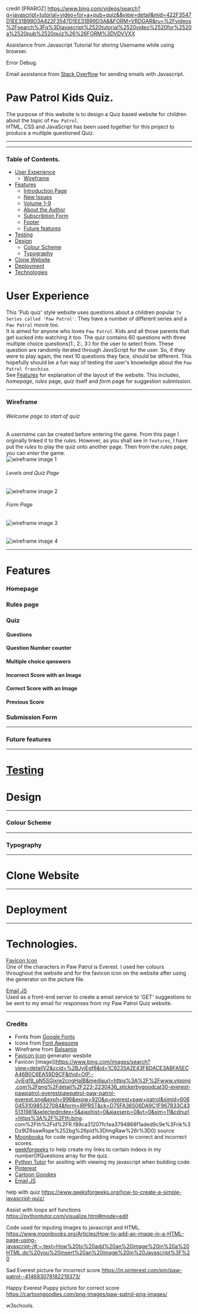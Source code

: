 credit [PRAROZ] https://www.bing.com/videos/search?q=javascript+tutorial+video+for+a+pub+quiz&&view=detail&mid=422F3547D1EE31B99D3A422F3547D1EE31B99D3A&&FORM=VRDGAR&ru=%2Fvideos%2Fsearch%3Fq%3Djavascript%2520tutorial%2520video%2520for%2520a%2520pub%2520quiz%26%26FORM%3DVDVVXX

Assistance from Javascript Tutorial for storing Username while using browser.

Error Debug.

Email assistance from [Stack Overflow](https://stackoverflow.com/questions/271171/sending-emails-with-javascript) for sending emails with Javascript.

# Paw Patrol Kids Quiz.

The purpose of this website is to design a Quiz based website for children about the topic of `Paw Patrol`.
<br>
HTML, CSS and JavaScript has been used together for this project to produce a multiple questioned Quiz.
***
***
### Table of Contents.

* [User Experience](#user-experience)
	- [Wireframe](#wireframe)
* [Features](#features)
	- [Introduction Page](#introduction-page)
	- [New Issues](#new-issues)
	- [Volume 1-9](#volume-1-9)
	- [About the Author](#about-the-author)
	- [Subscribtion Form](#subscribtion-form)
	- [Footer](#footer)
	- [Future features](#future-features)
* [Testing](testing.md)
* [Design](#design)
	- [Colour Scheme](#colour-scheme)
	- [Typography](#typography)
* [Clone Website](#clone-website)
* [Deployment](#deployment)
* [Technologies](#technologies)

# User Experience
This 'Pub quiz' style website uses questions about a children popular `Tv Series called 'Paw Patrol'`. They have a number of different series and a `Paw Patrol` movie too.<br>
It is aimed for anyone who loves `Paw Patrol`. Kids and all those parents that get sucked into watching it too. The quiz contains 60 questions with three multiple choice questions(1:, 2:, 3:) for the user to select from. These question are randomly iterated through JavsScript for the user. So, if they were to play again, the next 10 questions they face, should be different. This hopefully should be a fun way of testing the user's knowledge about the `Paw Patrol franchise`.<br>
See [Features](#features) for explanation of the layout of the website. This includes, _homepage_, _rules_ page, _quiz_ itself and _form_ page for suggestion submission.
***
### Wireframe
###### Welcome page to start of quiz
A _username_ can be created before entering the game. From this page I orginally linked it to the _rules_. However, as you shall see in `features`, I have put the _rules_ to play the quiz onto another page. Then from the _rules_ page, you can _enter_ the game.<br>
![wireframe image 1](assets/images/readme-images/wireframe1.png)
###### Levels and Quiz Page
![wireframe image 2](assets/images/readme-images/wirefram2.png)
###### Form Page
![wireframe image 3](assets/images/readme-images/wireframe3.png)
###### 
![wireframe image 4](assets/images/readme-images/wireframe4.png)




***
# Features
### Homepage
### Rules page
### Quiz
#### Questions
#### Question Number counter
#### Multiple choice qanswers
#### Incorrect Score with an Image
#### Correct Score with an Image
#### Previous Score

### Submission Form
***
### Future features

***
# [Testing](testing.md)


# Design

***
### Colour Scheme

***
### Typography

***
# Clone Website

***
# Deployment

***
# Technologies.
[Favicon Icon](https://www.favicon-generator.org/)<br>
One of the characters in Paw Patrol is Everest. I used her colours throughout the website and for the favicon icon on the website after using the generator on the picture file. 

[Email JS](https://www.emailjs.com/)<br>
Used as a front-end server to create a email service to 'GET' suggestions to be sent to my email for responses from my Paw Patrol Quiz website.
***
### Credits

* Fonts from [Google Fonts](https://fonts.google.com/)
* Icons from [Font Awesome](https://fontawesome.com/)
* Wireframe from [Balsamiq](https://balsamiq.com/)
* [Favicon Icon](https://www.favicon-generator.org/) generator wesbite
* Favicon [image](https://www.bing.com/images/search?view=detailV2&ccid=%2BJyjEgf8&id=1C9235A2E43F8DACE3ABFA5ECA46B0C6EA59D9CF&thid=OIP.-JyjEgf8_qN5SGjxre2cngHaIB&mediaurl=https%3A%2F%2Fwww.vippng.com%2Fpng%2Fdetail%2F223-2230436_stickerbygoodcat30-everest-pawpatrol-everestpawpatrol-paw-patrol-everest.png&exph=996&expw=920&q=everest+paw+patrol&simid=608045310985327084&form=IRPRST&ck=D75FA36506DA9C1F967833C435131981&selectedindex=5&ajaxhist=0&ajaxserp=0&vt=0&sim=11&cdnurl=https%3A%2F%2Fth.bing.
com%2Fth%2Fid%2FR.f89ca31207fcfea3794868f1aded9c9e%3Frik%3Dz9lZ6sawRspe%252bg%26pid%3DImgRaw%26r%3D0) source
* [Moonbooks](https://www.moonbooks.org/Articles/How-to-add-an-image-in-a-HTML-page-using-javascript-/#:~:text=How%20to%20add%20an%20image%20in%20a%20HTML,do%20you%20insert%20an%20image%20in%20Javascript%3F%20) for code regarding adding images to correct and incorrect scores.
* [geekforgeeks](https://www.geeksforgeeks.org/how-to-create-a-simple-javascript-quiz/) to help create my links to certain indexs in my numberOfQuestions array for the quiz.
* [Python Tutor](https://pythontutor.com/visualize.html#mode=edit) for assiting with viewing my javascript when building code.
* [Pinterest](https://in.pinterest.com/pin/paw-patrol--414683078182219373/)
* [Cartoon Goodies](https://cartoongoodies.com/png-images/paw-patrol-png-images/)
* [Email JS](https://www.emailjs.com/)

help with quiz
https://www.geeksforgeeks.org/how-to-create-a-simple-javascript-quiz/

Assist with loops anf functions
https://pythontutor.com/visualize.html#mode=edit

Code used for inputing Images to javascript and HTML.
https://www.moonbooks.org/Articles/How-to-add-an-image-in-a-HTML-page-using-javascript-/#:~:text=How%20to%20add%20an%20image%20in%20a%20HTML,do%20you%20insert%20an%20image%20in%20Javascript%3F%20


Sad Everest picture for incorrect score
https://in.pinterest.com/pin/paw-patrol--414683078182219373/

Happy Everest Puppy picture for correct score
https://cartoongoodies.com/png-images/paw-patrol-png-images/

w3schools.
